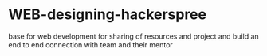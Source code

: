 # WEB-designing-hackerspree
base for web development for sharing of resources and project and build an end to end connection with team and their mentor
